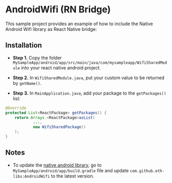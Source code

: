 # AndroidWifi (RN Bridge)

This sample project provides an example of how to include the Native Android Wifi library as React Native bridge:

## Installation

* **Step 1.** Copy the folder `MySampleApp/android/app/src/main/java/com/mysampleapp/WifiSharedModule` into your react native android project.


* **Step 2.** In `WifiSharedModule.java`, put your custom value to be returned by `getName()`.

* **Step 3.** In `MainApplication.java`, add your package to the `getPackages()` list: 
		
```JAVA
@Override
protected List<ReactPackage> getPackages() {
    return Arrays.<ReactPackage>asList(
            ...,
            new WifiSharedPackage()
    );
}
```


## Notes

* To update the [native android library](https://github.com/oth-libs/AndroidWifi), go to `MySampleApp/android/app/build.gradle` file and update `com.github.oth-libs:AndroidWifi` to the latest version.



